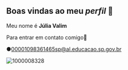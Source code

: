 ## Boas vindas ao meu _perfil_ 💋

Meu nome é **Júlia Valim** 

Para entrar em contato comigo💌

●00001098361465sp@al.educacao.sp.gov.br

![1000008328](https://github.com/juhva/juhva/assets/170646300/02c4d8b0-ed47-4d93-8988-40368f41fc73)

